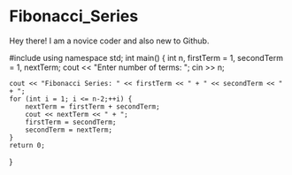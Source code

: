 # Fibonacci_Series
Hey there!
I am a novice coder and also new to Github.

#include <iostream>
using namespace std;
int main() {
    int n, firstTerm = 1, secondTerm = 1, nextTerm;
    cout << "Enter number of terms: ";
    cin >> n;
    
    cout << "Fibonacci Series: " << firstTerm << " + " << secondTerm << " + ";
    for (int i = 1; i <= n-2;++i) {
        nextTerm = firstTerm + secondTerm;
        cout << nextTerm << " + ";
        firstTerm = secondTerm;
        secondTerm = nextTerm;
    }
    return 0;
}
